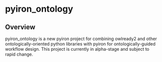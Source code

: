 # pyiron_ontology

## Overview

pyiron_ontology is a new pyiron project for combining owlready2 and other ontologically-oriented python libraries with pyiron for ontologically-guided workflow design.
This project is currently in alpha-stage and subject to rapid change.

